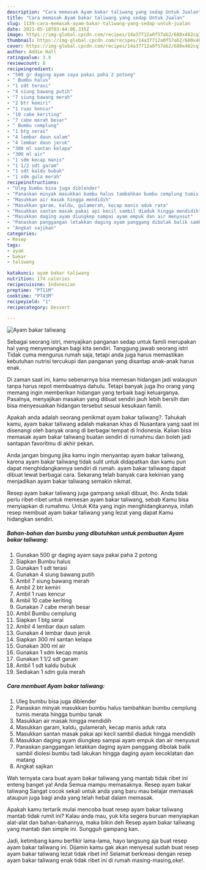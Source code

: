 ```yaml
---
description: "Cara memasak Ayam bakar taliwang yang sedap Untuk Jualan"
title: "Cara memasak Ayam bakar taliwang yang sedap Untuk Jualan"
slug: 1139-cara-memasak-ayam-bakar-taliwang-yang-sedap-untuk-jualan
date: 2021-05-18T03:44:06.335Z
image: https://img-global.cpcdn.com/recipes/14a37712a0f57ab2/680x482cq70/ayam-bakar-taliwang-foto-resep-utama.jpg
thumbnail: https://img-global.cpcdn.com/recipes/14a37712a0f57ab2/680x482cq70/ayam-bakar-taliwang-foto-resep-utama.jpg
cover: https://img-global.cpcdn.com/recipes/14a37712a0f57ab2/680x482cq70/ayam-bakar-taliwang-foto-resep-utama.jpg
author: Addie Hall
ratingvalue: 3.9
reviewcount: 8
recipeingredient:
- "500 gr daging ayam saya pakai paha 2 potong"
- " Bumbu halus"
- "1 sdt terasi"
- "4 siung bawang putih"
- "7 siung bawang merah"
- "2 btr kemiri"
- "1 ruas kencur"
- "10 cabe keriting"
- "7 cabe merah besar"
- " Bumbu cemplung"
- "1 btg serai"
- "4 lembar daun salam"
- "4 lembar daun jeruk"
- "300 ml santan kelapa"
- "300 ml air"
- "1 sdm kecap manis"
- "1 1/2 sdt garam"
- "1 sdt kaldu bubuk"
- "1 sdm gula merah"
recipeinstructions:
- "Uleg bumbu bisa juga diblender"
- "Panaskan minyak masukkan bumbu halus tambahkan bumbu cemplung tumis merata hingga bumbu tanak"
- "Masukkan air masak hingga mendidih"
- "Masukkan garam, kaldu, gulamerah, kecap manis aduk rata"
- "Masukkan santan masak pakai api kecil sambil diaduk hingga mendidih"
- "Masukkan daging ayam diungkep sampai ayam empuk dan air menyusut"
- "Panaskan panggangan letakkan daging ayam panggang dibolak balik sambil diolesi bumbu tadi lakukan hingga daging ayam kecoklatan dan matang"
- "Angkat sajikan"
categories:
- Resep
tags:
- ayam
- bakar
- taliwang

katakunci: ayam bakar taliwang 
nutrition: 174 calories
recipecuisine: Indonesian
preptime: "PT11M"
cooktime: "PT43M"
recipeyield: "1"
recipecategory: Dessert

---
```



![Ayam bakar taliwang](https://img-global.cpcdn.com/recipes/14a37712a0f57ab2/680x482cq70/ayam-bakar-taliwang-foto-resep-utama.jpg)

Sebagai seorang istri, menyajikan panganan sedap untuk famili merupakan hal yang menyenangkan bagi kita sendiri. Tanggung jawab seorang istri Tidak cuma mengurus rumah saja, tetapi anda juga harus memastikan kebutuhan nutrisi tercukupi dan panganan yang disantap anak-anak harus enak.

Di zaman  saat ini, kamu sebenarnya bisa memesan hidangan jadi walaupun tanpa harus repot membuatnya dahulu. Tetapi banyak juga lho orang yang memang ingin memberikan hidangan yang terbaik bagi keluarganya. Pasalnya, menyajikan masakan yang dibuat sendiri jauh lebih bersih dan bisa menyesuaikan hidangan tersebut sesuai kesukaan famili. 



Apakah anda adalah seorang penikmat ayam bakar taliwang?. Tahukah kamu, ayam bakar taliwang adalah makanan khas di Nusantara yang saat ini disenangi oleh banyak orang di berbagai tempat di Indonesia. Kalian bisa memasak ayam bakar taliwang buatan sendiri di rumahmu dan boleh jadi santapan favoritmu di akhir pekan.

Anda jangan bingung jika kamu ingin menyantap ayam bakar taliwang, karena ayam bakar taliwang tidak sulit untuk didapatkan dan kamu pun dapat menghidangkannya sendiri di rumah. ayam bakar taliwang dapat dibuat lewat berbagai cara. Sekarang telah banyak cara kekinian yang menjadikan ayam bakar taliwang semakin nikmat.

Resep ayam bakar taliwang juga gampang sekali dibuat, lho. Anda tidak perlu ribet-ribet untuk memesan ayam bakar taliwang, sebab Kamu bisa menyiapkan di rumahmu. Untuk Kita yang ingin menghidangkannya, inilah resep membuat ayam bakar taliwang yang lezat yang dapat Kamu hidangkan sendiri.

<!--inarticleads1-->

##### Bahan-bahan dan bumbu yang dibutuhkan untuk pembuatan Ayam bakar taliwang:

1. Gunakan 500 gr daging ayam saya pakai paha 2 potong
1. Siapkan  Bumbu halus
1. Gunakan 1 sdt terasi
1. Gunakan 4 siung bawang putih
1. Ambil 7 siung bawang merah
1. Ambil 2 btr kemiri
1. Ambil 1 ruas kencur
1. Ambil 10 cabe keriting
1. Gunakan 7 cabe merah besar
1. Ambil  Bumbu cemplung
1. Siapkan 1 btg serai
1. Ambil 4 lembar daun salam
1. Gunakan 4 lembar daun jeruk
1. Siapkan 300 ml santan kelapa
1. Gunakan 300 ml air
1. Gunakan 1 sdm kecap manis
1. Gunakan 1 1/2 sdt garam
1. Ambil 1 sdt kaldu bubuk
1. Sediakan 1 sdm gula merah




<!--inarticleads2-->

##### Cara membuat Ayam bakar taliwang:

1. Uleg bumbu bisa juga diblender
1. Panaskan minyak masukkan bumbu halus tambahkan bumbu cemplung tumis merata hingga bumbu tanak
1. Masukkan air masak hingga mendidih
1. Masukkan garam, kaldu, gulamerah, kecap manis aduk rata
1. Masukkan santan masak pakai api kecil sambil diaduk hingga mendidih
1. Masukkan daging ayam diungkep sampai ayam empuk dan air menyusut
1. Panaskan panggangan letakkan daging ayam panggang dibolak balik sambil diolesi bumbu tadi lakukan hingga daging ayam kecoklatan dan matang
1. Angkat sajikan




Wah ternyata cara buat ayam bakar taliwang yang mantab tidak ribet ini enteng banget ya! Anda Semua mampu memasaknya. Resep ayam bakar taliwang Sangat cocok sekali untuk anda yang baru mau belajar memasak ataupun juga bagi anda yang telah hebat dalam memasak.

Apakah kamu tertarik mulai mencoba buat resep ayam bakar taliwang mantab tidak rumit ini? Kalau anda mau, yuk kita segera buruan menyiapkan alat-alat dan bahan-bahannya, maka bikin deh Resep ayam bakar taliwang yang mantab dan simple ini. Sungguh gampang kan. 

Jadi, ketimbang kamu berfikir lama-lama, hayo langsung aja buat resep ayam bakar taliwang ini. Dijamin kamu gak akan menyesal sudah buat resep ayam bakar taliwang lezat tidak ribet ini! Selamat berkreasi dengan resep ayam bakar taliwang enak tidak ribet ini di rumah masing-masing,oke!.

